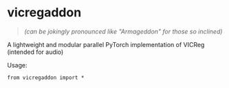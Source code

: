 # vicregaddon

> *(can be jokingly pronounced like "Armageddon" for those so inclined)*

A lightweight and modular parallel PyTorch implementation of VICReg (intended for audio)

Usage:
```
from vicregaddon import *
```
